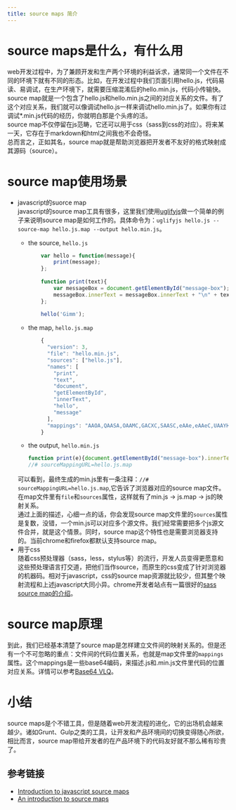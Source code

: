 ```yaml
---
title: source maps 简介
---
```


source maps是什么，有什么用
===
web开发过程中，为了兼顾开发和生产两个环境的利益诉求，通常同一个文件在不同的环境下就有不同的形态。比如，在开发过程中我们页面引用hello.js，代码易读、易调试，在生产环境下，就需要压缩混淆后的hello.min.js，代码小传输快。  
source map就是一个包含了hello.js和hello.min.js之间的对应关系的文件。有了这个对应关系，我们就可以像调试hello.js一样来调试hello.min.js了。如果你有过调试*.min.js代码的经历，你就明白那是个头疼的活。  
source map不仅停留在js范畴，它还可以用于css（sass到css的对应）。将来某一天，它存在于markdown和html之间我也不会奇怪。  
总而言之，正如其名，source map就是帮助浏览器把开发者不友好的格式映射成其源码（source）。

source map使用场景
===
- javascript的suorce map  
    javascript的source map工具有很多，这里我们使用[uglifyjs](https://github.com/mishoo/UglifyJS2)做一个简单的例子来说明source map是如何工作的。具体命令为：`uglifyjs hello.js --source-map hello.js.map --output hello.min.js`。
    - the source, `hello.js`
        ```js
            var hello = function(message){
                print(message);
            };
            
            function print(text){
                var messageBox = document.getElementById("message-box");
                messageBox.innerText = messageBox.innerText + "\n" + text;
            };
            
            hello('Gimm');
        ```
    
    - the map, `hello.js.map`
        ```js
            {
              "version": 3,
              "file": "hello.min.js",
              "sources": ["hello.js"],
              "names": [
                "print",
                "text",
                "document",
                "getElementById",
                "innerText",
                "hello",
                "message"
              ],
              "mappings": "AAOA,QAASA,OAAMC,GACXC,SAASC,eAAe,eAAeC,UAAYH,EALvD,GAAII,OAAQ,SAASC,GACjBN,MAAMM,GAOVD,OAAM"
            }
        ```
    
    - the output, `hello.min.js`
        ```js
        function print(e){document.getElementById("message-box").innerText=e}var     hello=function(e){print(e)};hello("Gimm");
        //# sourceMappingURL=hello.js.map
        ```
    可以看到，最终生成的min.js里有一条注释：`//# sourceMappingURL=hello.js.map`,它告诉了浏览器对应的source map文件。在map文件里有`file`和`sources`属性，这样就有了min.js -> js.map -> js的映射关系。  
    通过上面的描述，心细一点的话，你会发现source map文件里的`sources`属性是复数，没错，一个min.js可以对应多个源文件。我们经常需要把多个js源文件合并，就是这个情景。同时，source map这个特性也是需要浏览器支持的。当前chrome和firefox都默认支持source map。
- 用于css  
    随着css预处理器（sass，less，stylus等）的流行，开发人员变得更愿意和这些预处理语言打交道，把他们当作source，而原生的css变成了针对浏览器的机器码。相对于javascript，css的source map资源就比较少，但其整个映射流程和上述javascript大同小异。chrome开发者站点有一篇很好的[sass source map的介绍](https://developer.chrome.com/devtools/docs/css-preprocessors)。

source map原理
===
到此，我们已经基本清楚了source map是怎样建立文件间的映射关系的。但是还有一个不可忽略的重点：文件间的代码位置关系，也就是map文件里的`mappings`属性。这个mappings是一些base64编码，来描述.js和.min.js文件里代码的位置对应关系。详情可以参考[Base64 VLQ](http://www.html5rocks.com/en/tutorials/developertools/sourcemaps/#toc-base64vlq)。

小结
===
source maps是个不错工具，但是随着web开发流程的进化，它的出场机会越来越少。诸如Grunt、Gulp之类的工具，让开发和产品环境间的切换变得随心所欲，相比而言，source map带给开发者的在产品环境下的代码友好就不那么稀有珍贵了。

参考链接
---
- [Introduction to javascript source maps](http://www.html5rocks.com/en/tutorials/developertools/sourcemaps/)
- [An introduction to source maps](http://blog.teamtreehouse.com/introduction-source-maps)
